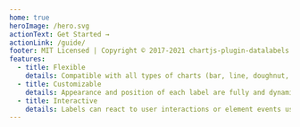 ```yaml
---
home: true
heroImage: /hero.svg
actionText: Get Started →
actionLink: /guide/
footer: MIT Licensed | Copyright © 2017-2021 chartjs-plugin-datalabels contributors
features:
  - title: Flexible
    details: Compatible with all types of charts (bar, line, doughnut, radar, etc.)
  - title: Customizable
    details: Appearance and position of each label are fully and dynamically controllable.
  - title: Interactive
    details: Labels can react to user interactions or element events using scriptable options.
---
```

